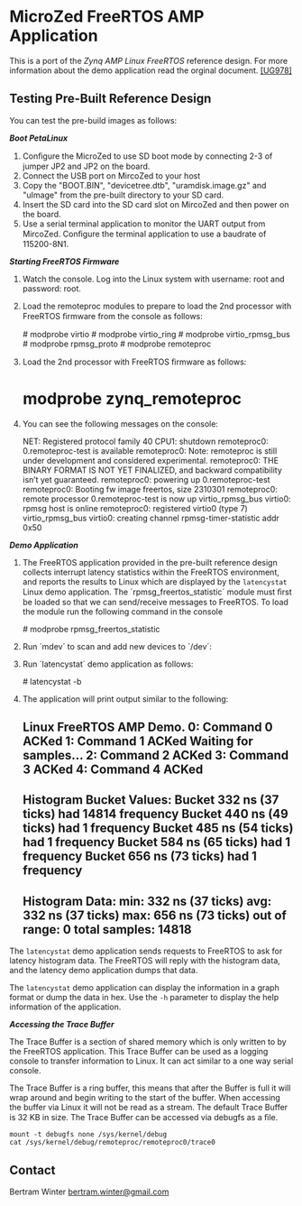 MicroZed FreeRTOS AMP Application
======

This is a port of the *Zynq AMP Linux FreeRTOS* reference design. For more information about the demo application read the orginal document. [\[UG978\]](http://www.xilinx.com/support/documentation/sw_manuals/petalinux2013_04/ug978-petalinux-zynq-amp.pdf)

Testing Pre-Built Reference Design
-----

You can test the pre-build images as follows:

***Boot PetaLinux***

1. Conﬁgure the MicroZed to use SD boot mode by connecting 2-3 of jumper JP2 and JP2 on the board.
2. Connect the USB port on MircoZed to your host
3. Copy the "BOOT.BIN", "devicetree.dtb", "uramdisk.image.gz" and "uImage" from the pre-built directory to your SD card.
4. Insert the SD card into the SD card slot on MircoZed and then power on the board.
5. Use a serial terminal application to monitor the UART output from MircoZed. Conﬁgure the terminal application to use a baudrate of 115200-8N1.

***Starting FreeRTOS Firmware***

1. Watch the console. Log into the Linux system with username: root and password: root.
2. Load the remoteproc modules to prepare to load the 2nd processor with FreeRTOS ﬁrmware from the console as follows:

	\# modprobe virtio
	\# modprobe virtio_ring
	\# modprobe virtio_rpmsg_bus
	\# modprobe rpmsg_proto
	\# modprobe remoteproc

3. Load the 2nd processor with FreeRTOS ﬁrmware as follows:

	# modprobe zynq_remoteproc

4. You can see the following messages on the console:

	NET: Registered protocol family 40
	CPU1: shutdown
	remoteproc0: 0.remoteproc-test is available
	remoteproc0: Note: remoteproc is still under development and considered
	experimental.
	remoteproc0: THE BINARY FORMAT IS NOT YET FINALIZED, and backward compatibility
	isn’t yet guaranteed.
	remoteproc0: powering up 0.remoteproc-test
	remoteproc0: Booting fw image freertos, size 2310301
	remoteproc0: remote processor 0.remoteproc-test is now up
	virtio_rpmsg_bus virtio0: rpmsg host is online
	remoteproc0: registered virtio0 (type 7)
	virtio_rpmsg_bus virtio0: creating channel rpmsg-timer-statistic addr 0x50


***Demo Application***

1. The FreeRTOS application provided in the pre-built reference design collects interrupt latency statistics within the FreeRTOS environment, and reports the results to Linux which are displayed by the `latencystat` Linux demo application. The ´rpmsg_freertos_statistic´ module must ﬁrst be loaded so that we can send/receive messages to FreeRTOS. To load the module run the following command in the console

	\# modprobe rpmsg_freertos_statistic

2. Run ´mdev´ to scan and add new devices to ´/dev´:
3. Run ´latencystat´ demo application as follows:

	\# latencystat -b

4. The application will print output similar to the following:

	Linux FreeRTOS AMP Demo.
	0: Command 0 ACKed
	1: Command 1 ACKed
	Waiting for samples...
	2: Command 2 ACKed
	3: Command 3 ACKed
	4: Command 4 ACKed
	-----------------------------------------------------------
	Histogram Bucket Values:
	Bucket 332 ns (37 ticks) had 14814 frequency
	Bucket 440 ns (49 ticks) had 1 frequency
	Bucket 485 ns (54 ticks) had 1 frequency
	Bucket 584 ns (65 ticks) had 1 frequency
	Bucket 656 ns (73 ticks) had 1 frequency
	-----------------------------------------------------------
	Histogram Data:
	min: 332 ns (37 ticks)
	avg: 332 ns (37 ticks)
	max: 656 ns (73 ticks)
	out of range: 0
	total samples: 14818
	-----------------------------------------------------------

The `latencystat` demo application sends requests to FreeRTOS to ask for latency histogram data. The FreeRTOS will reply with the histogram data, and the latency demo application dumps that data.

The `latencystat` demo application can display the information in a graph format or dump the data in hex. Use the `-h` parameter to display the help information of the application.

***Accessing the Trace Buffer*** 

The Trace Buffer is a section of shared memory which is only written to by the FreeRTOS application. This Trace Buffer can be used as a logging console to transfer information to Linux. It can act similar to a one way serial console.

The Trace Buffer is a ring buffer, this means that after the Buffer is full it will wrap around and begin writing to the start of the buffer. When accessing the buffer via Linux it will not be read as a stream. The default Trace Buffer is 32 KB in size. The Trace Buffer can be accessed via debugfs as a ﬁle.

	mount -t debugfs none /sys/kernel/debug
	cat /sys/kernel/debug/remoteproc/remoteproc0/trace0

Contact
------
Bertram Winter
bertram.winter@gmail.com
